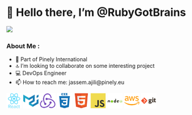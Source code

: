 <h1>👋 Hello there, I’m @RubyGotBrains</h1>
<div><img src="https://pinely.eu/_next/image?url=https%3A%2F%2Fpinely-strapi-files.s3.eu-west-3.amazonaws.com%2Flogo_0bda874db4.png&w=128&q=75"</div>
<div>
<h3>About Me :</h3>
<ul>
<li>👾 Part of Pinely International</li>
<li>🔝 I’m looking to collaborate on some interesting project</li>
<li>💻 DevOps Engineer</li>
<li>📫 How to reach me: jassem.ajili@pinely.eu</li>
</ul>

<div>
<img src="https://github.com/devicons/devicon/blob/master/icons/react/react-original-wordmark.svg" title="React" alt="React" width="40" height="40"/> 
<img src="https://github.com/devicons/devicon/blob/master/icons/materialui/materialui-original.svg"  title="Material UI" alt="Material UI" width="40" height="40"/> 
<img src="https://github.com/devicons/devicon/blob/master/icons/redux/redux-original.svg" title="Redux" alt="Redux " width="40" height="40"/> 
<img src="https://github.com/devicons/devicon/blob/master/icons/css3/css3-plain-wordmark.svg"   title="CSS3" alt="CSS" width="40" height="40"/> 
<img src="https://github.com/devicons/devicon/blob/master/icons/html5/html5-original.svg"  title="HTML5" alt="HTML" width="40" height="40"/> 
<img src="https://github.com/devicons/devicon/blob/master/icons/javascript/javascript-original.svg"  title="JavaScript" alt="JavaScript" width="40" height="40"/> 
<img src="https://github.com/devicons/devicon/blob/master/icons/nodejs/nodejs-original-wordmark.svg"  title="NodeJS" alt="NodeJS" width="40" height="40"/> 
<img src="https://github.com/devicons/devicon/blob/master/icons/amazonwebservices/amazonwebservices-plain-wordmark.svg" title="AWS" alt="AWS" width="40" height="40"/> 
<img src="https://github.com/devicons/devicon/blob/master/icons/git/git-original-wordmark.svg" title="Git" alt="Git" width="40" height="40"/>
</div>
